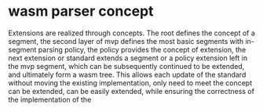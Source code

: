 # wasm parser concept
Extensions are realized through concepts. 
The root defines the concept of a segment, the second layer of mvp defines the most basic segments with in-segment parsing policy, the policy provides the concept of extension, the next extension or standard extends a segment or a policy extension left in the mvp segment, which can be subsequently continued to be extended, and ultimately form a wasm tree. 
This allows each update of the standard without moving the existing implementation, only need to meet the concept can be extended, can be easily extended, while ensuring the correctness of the implementation of the